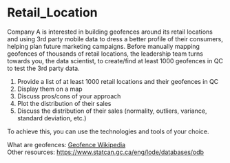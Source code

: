# Retail_Location

Company A is interested in building geofences around its retail locations and using 3rd party mobile data to dress a better profile of their consumers, helping plan future marketing campaigns.
Before manually mapping geofences of thousands of retail locations, the leadership team turns towards you, the data scientist, to create/find at least 1000 geofences in QC to test the 3rd party data.
<ol>
    <li> Provide a list of at least 1000 retail locations and their geofences in QC </li>
    <li> Display them on a map </li>
    <li>  Discuss pros/cons of your approach </li>
    <li>  Plot the distribution of their sales </li>
    <li> Discuss the distribution of their sales (normality, outliers, variance, standard deviation, etc.) </li>
</ol>
To achieve this, you can use the technologies and tools of your choice.

What are geofences:
<a href = "https://en.wikipedia.org/wiki/Geofence#:~:text=A%20geofence%20is%20a%20virtual,school%20zones%20or%20neighborhood%20boundaries">Geofence Wikipedia</a> <br>
Other resources:
<href> https://www.statcan.gc.ca/eng/lode/databases/odb </href>
